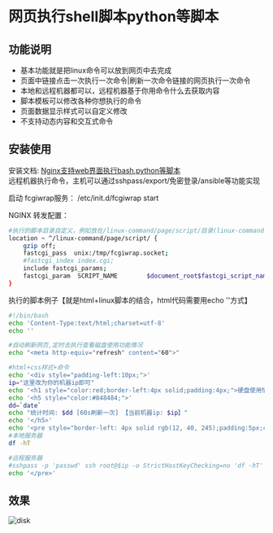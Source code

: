 
# 网页执行shell脚本python等脚本

## 功能说明
- 基本功能就是把linux命令可以放到网页中去完成
- 页面中链接点击一次执行一次命令|刷新一次命令链接的网页执行一次命令
- 本地和远程机器都可以，远程机器基于你用命令什么去获取内容
- 脚本模板可以修改各种你想执行的命令
- 页面数据显示样式可以自定义修改
- 不支持动态内容和交互式命令

## 安装使用
安装文档: [Nginx支持web界面执行bash.python等脚本](https://me.jinchuang.org/archives/114.html)  
远程机器执行命令，主机可以通过sshpass/export/免密登录/ansible等功能实现


启动 fcgiwrap服务：
/etc/init.d/fcgiwrap start


NGINX 转发配置：
```bash
#执行的脚本目录自定义，例如放在/linux-command/page/script/目录(linux-command为根目录)
location ~ ^/linux-command/page/script/ {
	gzip off;
	fastcgi_pass  unix:/tmp/fcgiwrap.socket;
	#fastcgi_index index.cgi;
	include fastcgi_params;
	fastcgi_param  SCRIPT_NAME        $document_root$fastcgi_script_name;
}

```

执行的脚本例子【就是html+linux脚本的结合，html代码需要用echo ''方式】
```bash
#!/bin/bash
echo 'Content-Type:text/html;charset=utf-8'
echo ''

#自动刷新网页,定时去执行查看磁盘使用功能情况
echo "<meta http-equiv="refresh" content="60">"

#html+css样式+命令
echo '<div style="padding-left:10px;">'
ip="这里改为你的机器ip即可"
echo '<h1 style="color:red;border-left:4px solid;padding:4px;">硬盘使用情况</h1>'
echo '<h5 style="color:#848484;">'
dd=`date`
echo "统计时间: $dd [60s刷新一次] 【当前机器ip: $ip】"
echo '</h5>'
echo '<pre style="border-left: 4px solid rgb(12, 40, 245);padding:5px;color:#fff;">'
#本地服务器
df -hT

#远程服务器
#sshpass -p 'passwd' ssh root@$ip -o StrictHostKeyChecking=no 'df -hT'
echo '</pre>'
```
## 效果
![disk](https://me.jinchuang.org/usr/uploads/2020/12/59793653.png)
